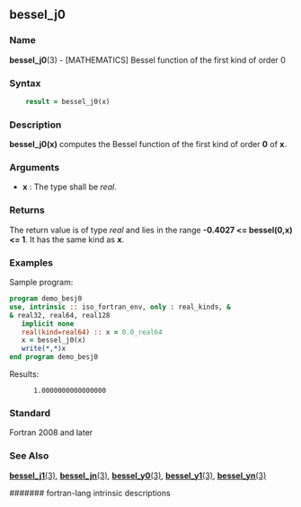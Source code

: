 ## bessel\_j0
### __Name__

__bessel\_j0__(3) - \[MATHEMATICS\] Bessel function of the first kind of order 0


### __Syntax__
```fortran
    result = bessel_j0(x)
```
### __Description__

__bessel\_j0(x)__ computes the Bessel function of the first kind
of order __0__ of __x__.

### __Arguments__

  - __x__
    : The type shall be _real_.

### __Returns__

The return value is of type _real_ and lies in the range 
__-0.4027 \<= bessel(0,x) \<= 1__. It has the same kind as __x__.

### __Examples__

Sample program:

```fortran
program demo_besj0
use, intrinsic :: iso_fortran_env, only : real_kinds, &
& real32, real64, real128
   implicit none
   real(kind=real64) :: x = 0.0_real64
   x = bessel_j0(x)
   write(*,*)x
end program demo_besj0
```
  Results:
```text
      1.0000000000000000     
```

### __Standard__

Fortran 2008 and later

### __See Also__

[__bessel\_j1__(3)](BESSEL_J1),
[__bessel\_jn__(3)](BESSEL_JN), 
[__bessel\_y0__(3)](BESSEL_Y0),
[__bessel\_y1__(3)](BESSEL_Y1), 
[__bessel\_yn__(3)](BESSEL_YN)

####### fortran-lang intrinsic descriptions
